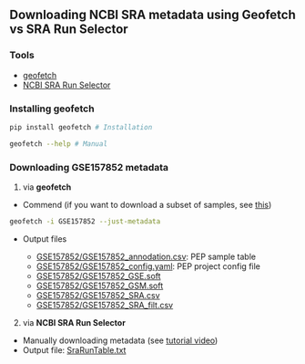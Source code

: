 ## Downloading NCBI SRA metadata using Geofetch vs SRA Run Selector 

### Tools 

- [geofetch](http://geofetch.databio.org/en/latest/)
- [NCBI SRA Run Selector](https://www-ncbi-nlm-nih-gov.ezproxy.u-pec.fr/Traces/study/?)


### Installing geofetch  

```bash
pip install geofetch # Installation 

geofetch --help # Manual 
```


### Downloading GSE157852 metadata

1. via **geofetch** 
- Commend (if you want to download a subset of samples, see [this](http://geofetch.databio.org/en/latest/file-specification/))

```bash
geofetch -i GSE157852 --just-metadata
```

- Output files

  - [GSE157852/GSE157852_annodation.csv](https://github.com/Mira0507/sra_metadata/blob/master/GSE157852/GSE157852_annotation.csv): PEP sample table 
  - [GSE157852/GSE157852_config.yaml](https://github.com/Mira0507/sra_metadata/blob/master/GSE157852/GSE157852_config.yaml): PEP project config file
  - [GSE157852/GSE157852_GSE.soft](https://github.com/Mira0507/sra_metadata/blob/master/GSE157852/GSE157852_GSE.soft) 
  - [GSE157852/GSE157852_GSM.soft](https://github.com/Mira0507/sra_metadata/blob/master/GSE157852/GSE157852_GSM.soft) 
  - [GSE157852/GSE157852_SRA.csv](https://github.com/Mira0507/sra_metadata/blob/master/GSE157852/GSE157852_SRA.csv)
  - [GSE157852/GSE157852_SRA_filt.csv](https://github.com/Mira0507/sra_metadata/blob/master/GSE157852/GSE157852_SRA_filt.csv)


2. via **NCBI SRA Run Selector**

- Manually downloading metadata (see [tutorial video](https://www.youtube.com/watch?v=Ww_OTe3M_94))
- Output file: [SraRunTable.txt](https://github.com/Mira0507/sra_metadata/blob/master/SraRunTable.txt)




